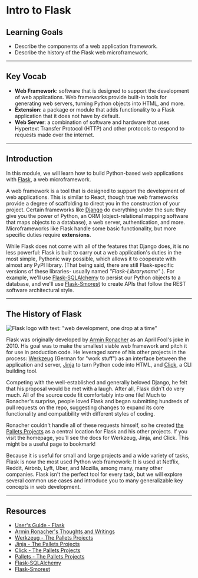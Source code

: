 # Intro to Flask

## Learning Goals

- Describe the components of a web application framework.
- Describe the history of the Flask web microframework.

---

## Key Vocab

- **Web Framework**: software that is designed to support the development of web
  applications. Web frameworks provide built-in tools for generating web
  servers, turning Python objects into HTML, and more.
- **Extension**: a package or module that adds functionality to a Flask
  application that it does not have by default.
- **Web Server**: a combination of software and hardware that uses Hypertext
  Transfer Protocol (HTTP) and other protocols to respond to requests made over
  the internet.

---

## Introduction

In this module, we will learn how to build Python-based web applications with
[Flask](https://flask.palletsprojects.com/en/3.0.x/), a web microframework.

A web framework is a tool that is designed to support the development of web
applications. This is similar to React, though true web frameworks provide a
degree of scaffolding to direct you in the construction of your project. Certain
frameworks like [Django](https://www.djangoproject.com/) do everything under the
sun: they give you the power of Python, an ORM (object-relational mapping
software that maps objects to a database), a web server, authentication, and
more. Microframeworks like Flask handle some basic functionality, but more
specific duties require **extensions**.

While Flask does not come with all of the features that Django does, it is no
less powerful: Flask is built to carry out a web application's duties in the
most simple, Pythonic way possible, which allows it to cooperate with almost any
PyPI library. (That being said, there are still Flask-specific versions of these
libraries- usually named _"Flask-Libraryname"_.). For example, we'll use
[Flask-SQLAlchemy](https://flask-sqlalchemy.palletsprojects.com/en/3.1.x/) to
persist our Python objects to a database, and we'll use
[Flask-Smorest](https://flask-smorest.readthedocs.io/en/latest/) to create APIs
that follow the REST software architectural style.

---

## The History of Flask

![Flask logo with text: "web development, one drop at a time"](https://curriculum-content.s3.amazonaws.com/python/FlaskLogo.png "flask logo")

Flask was originally developed by [Armin Ronacher][armron] as an April Fool's
joke in 2010. His goal was to make the smallest viable web framework and pitch
it for use in production code. He leveraged some of his other projects in the
process: [Werkzeug][werk] (German for "work stuff") as an interface between the
application and server, [Jinja][jinja] to turn Python code into HTML, and
[Click][click], a CLI building tool.

Competing with the well-established and generally beloved Django, he felt that
his proposal would be met with a laugh. After all, Flask didn't do very much.
All of the source code fit comfortably into one file! Much to Ronacher's
surprise, people loved Flask and began submitting hundreds of pull requests on
the repo, suggesting changes to expand its core functionality and compatibility
with different styles of coding.

Ronacher couldn't handle all of these requests himself, so he created [the
Pallets Projects][pp] as a central location for Flask and his other projects. If
you visit the homepage, you'll see the docs for Werkzeug, Jinja, and Click. This
might be a useful page to bookmark!

Because it is useful for small and large projects and a wide variety of tasks,
Flask is now the most used Python web framework: It is used at Netflix, Reddit,
Airbnb, Lyft, Uber, and Mozilla, among many, many other companies. Flask isn't
the perfect tool for every task, but we will explore several common use cases
and introduce you to many generalizable key concepts in web development.

---

## Resources

- [User's Guide - Flask][flask]
- [Armin Ronacher's Thoughts and Writings][armron]
- [Werkzeug - The Pallets Projects][werk]
- [Jinja - The Pallets Projects][jinja]
- [Click - The Pallets Projects][click]
- [Pallets - The Pallets Projects][pp]
- [Flask-SQLAlchemy][flask-sqlalchemy]
- [Flask-Smorest][flask-smorest]

[flask]: https://flask.palletsprojects.com/en/3.0.x/
[armron]: https://lucumr.pocoo.org/
[werk]: https://palletsprojects.com/p/werkzeug/
[jinja]: https://palletsprojects.com/p/jinja/
[click]: https://palletsprojects.com/p/click/
[pp]: https://palletsprojects.com/
[flask-sqlalchemy]: https://flask-sqlalchemy.palletsprojects.com/en/3.1.x/
[flask-smorest]: https://flask-smorest.readthedocs.io/en/latest/
